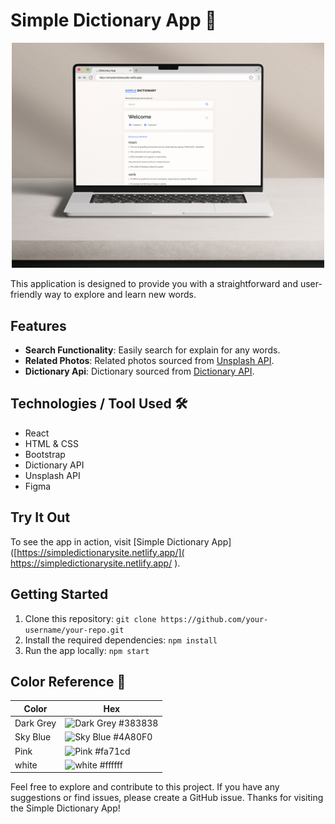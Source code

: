 # Simple Dictionary App 📖
<p align="center">
 <img width="500" alt="snapshot for page" src="src/assets/xp1398-jpg.jpg">
</p>

This application is designed to provide you with a straightforward and user-friendly way to explore and learn new words.

## Features 

- **Search Functionality**: Easily search for explain for any words.
- **Related Photos**: Related photos sourced from [Unsplash API](https://unsplash.com/).
- **Dictionary Api**: Dictionary sourced from [Dictionary API](https://www.dictionaryapi.dev/).

## Technologies / Tool Used 🛠
- React
- HTML & CSS
- Bootstrap
- Dictionary API
- Unsplash API
- Figma

## Try It Out 
To see the app in action, visit [Simple Dictionary App]([https://simpledictionarysite.netlify.app/]( https://simpledictionarysite.netlify.app/ ). 

## Getting Started 
1. Clone this repository: `git clone https://github.com/your-username/your-repo.git`
2. Install the required dependencies: `npm install`
3. Run the app locally: `npm start`

## Color Reference 🎨
| Color           | Hex      |
| --------------- | -------- |
| Dark Grey       |![Dark Grey](https://via.placeholder.com/15/383838/000000?text=+)  #383838  |
| Sky Blue        |![Sky Blue](https://via.placeholder.com/15/4A80F0/000000?text=+) #4A80F0  |
| Pink            |![Pink](https://via.placeholder.com/15/fa71cd/000000?text=+) #fa71cd  |
| white           |![white](https://via.placeholder.com/15/ffffff/000000?text=+) #ffffff  |

Feel free to explore and contribute to this project. If you have any suggestions or find issues, please create a GitHub issue. Thanks for visiting the Simple Dictionary App! 
